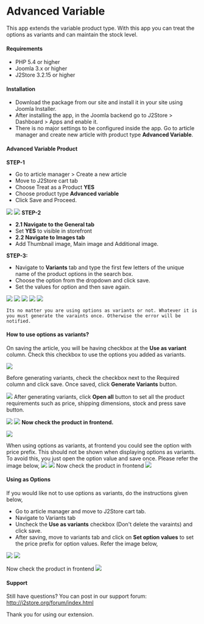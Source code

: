 # Advanced Variable

This app extends the variable product type. With this app you can treat the options as variants and can maintain the stock level.

#### Requirements

* PHP 5.4 or higher
* Joomla 3.x or higher
* J2Store 3.2.15 or higher

#### Installation

* Download the package from our site and install it in your site using Joomla Installer.
* After installing the app, in the Joomla backend go to J2Store > Dashboard > Apps and enable it.
* There is no major settings to be configured inside the app. Go to article manager and create new article with product type **Advanced Variable**.

#### Advanced Variable Product

**STEP-1**

* Go to article manager > Create a new article
* Move to J2Store cart tab
* Choose Treat as a Product **YES**
* Choose product type **Advanced variable**
* Click Save and Proceed.

![](./assets/images/adv_variable_01.png)
![](./assets/images/adv_variable_02.png)
**STEP-2**

* **2.1 Navigate to the General tab**
 * Set **YES** to visible in storefront
* **2.2 Navigate to Images tab**
 * Add Thumbnail image, Main image and Additional image.

**STEP-3:**

* Navigate to **Variants** tab and type the first few letters of the unique name of the product options in the search box.
* Choose the option from the dropdown and click save.
* Set the values for option and then save again.

![](./assets/images/adv_variable_03.png)
![](./assets/images/adv_variable_04.png)
![](./assets/images/adv_variable_05.png)
![](./assets/images/adv_variable_08.png)
![](./assets/images/adv_variable_09.png)

```
Its no matter you are using options as variants or not. Whatever it is you must generate the varaints once. Otherwise the error will be notified.
```

#### How to use options as variants?

On saving the article, you will be having checkbox at the **Use as variant** column. Check this checkbox to use the options you added as variants.

![](./assets/images/adv_variable_06.png)

Before generating variants, check the checkbox next to the Required column and click save. Once saved, click **Generate Variants** button.

![](./assets/images/adv_variable_07.png)
After generating variants, click **Open all** button to set all the product requirements such as price, shipping dimensions, stock and press save button.

![](./assets/images/adv_variable_10.png)
![](./assets/images/adv_variable_11.png)
**Now check the product in frontend.**

![](./assets/images/adv_variable_12.png)

When using options as variants, at frontend you could see the option with price prefix. This should not be shown when displaying options as variants. To avoid this, you just open the option value and save once. Please refer the image below,
![](./assets/images/adv_variable_13.png)
![](./assets/images/adv_variable_14.png)
Now check the product in frontend
![](./assets/images/adv_variable_15.png)

#### Using as Options

If you would like not to use options as variants, do the instructions given below,

* Go to article manager and move to J2Store cart tab.
* Navigate to Variants tab
* Uncheck the **Use as variants** checkbox (Don't delete the varaints) and click save.
* After saving, move to variants tab and click on **Set option values** to set the price prefix for option values. Refer the image below,

![](./assets/images/adv_variable_16.png)
![](./assets/images/adv_variable_17.png)

Now check the product in frontend
![](./assets/images/adv_variable_18.png)

#### Support

Still have questions? You can post in our support forum: http://j2store.org/forum/index.html

Thank you for using our extension.